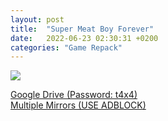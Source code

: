 ```yaml
---
layout: post
title:  "Super Meat Boy Forever"
date:   2022-06-23 02:30:31 +0200
categories: "Game Repack"
---
```

<img src="https://i.ibb.co/RCKvb86/NFO.png"/> <br>

<a href="https://0a0bin.klowdee.host/?b9aa02adabeb0c25#GdMycbfxAistWmtE2BefcE8vMQrep1SqYV42yNL6ssRv">Google Drive (Password: t4x4)</a><br>
<a href="https://multiup.org/download/6968fad325c47fbe29cff58f2fb1e2e9/Super%20Meat%20Boy%20Forever%20%5B-tARA%20Repack%5D.zip">Multiple Mirrors (USE ADBLOCK)</a>
